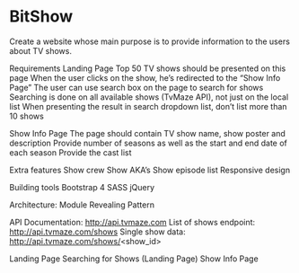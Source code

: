 
# BitShow 

Create a website whose main purpose is to provide information to the users about TV shows.

Requirements 
Landing Page
Top 50 TV shows should be presented on this page
When the user clicks on the show, he’s redirected to the “Show Info Page”
The user can use search box on the page to search for shows
Searching is done on all available shows (TvMaze API), not just on the local list
When presenting the result in search dropdown list, don’t list more than 10 shows

Show Info Page
The page should contain TV show name, show poster and description
Provide number of seasons as well as the start and end date of each season
Provide the cast list

Extra features
Show crew
Show AKA’s
Show episode list
Responsive design

Building tools
    Bootstrap 4
    SASS
    jQuery

Architecture:
    Module Revealing Pattern
    
API
Documentation: http://api.tvmaze.com
List of shows endpoint: http://api.tvmaze.com/shows
Single show data: http://api.tvmaze.com/shows/<show_id>

Landing Page
Searching for Shows (Landing Page)
Show Info Page
